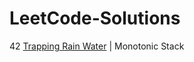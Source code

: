 # LeetCode-Solutions
42 [Trapping Rain Water](https://github.com/FlyawayTester84/LeetCode-Solutions/blob/main/42%20Trapping%20Rain%20Water%20%7C%20Monotonic%20Stack.md) | Monotonic Stack
